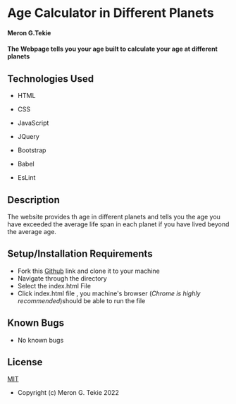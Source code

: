 # Age Calculator in Different Planets

#### Meron G.Tekie

#### The Webpage tells you your age built to calculate your age at different planets

## Technologies Used

- HTML

- CSS

- JavaScript

- JQuery

- Bootstrap

- Babel

- EsLint

## Description

The website provides th age in different planets and tells you the age you have exceeded the average life span in each planet if you have lived beyond the average age.

## Setup/Installation Requirements

- Fork this [Github](https://github.com/MeronTekie/planetary-age.git) link and clone it to your machine
- Navigate through the directory
- Select the index.html File
- Click index.html file , you machine's browser (_Chrome is highly recommended_)should be able to run the file

## Known Bugs

- No known bugs

## License

[MIT](https://opensource.org/licenses/MIT)

- Copyright (c) Meron G. Tekie 2022

